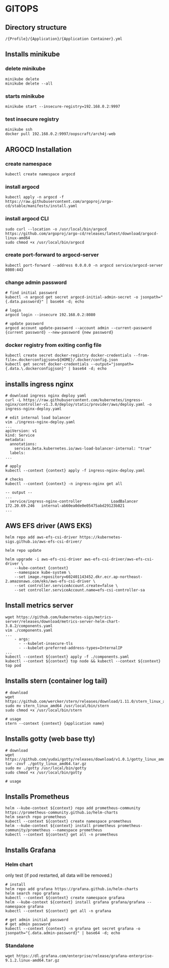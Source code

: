# GITOPS


## Directory structure
```shell
/{Profile}/{Application}/{Application Container}.yml
```



## Installs minikube

### delete minikube
```shell
minikube delete
minikube delete --all
```

### starts minikube
```shell
minikube start --insecure-registry=192.168.0.2:9997
```

### test insecure registry
```shell
minikube ssh
docker pull 192.168.0.2:9997/oopscraft/arch4j-web
```


## ARGOCD Installation

### create namespace
```shell
kubectl create namespace argocd
```

### install argocd
```shell
kubectl apply -n argocd -f https://raw.githubusercontent.com/argoproj/argo-cd/stable/manifests/install.yaml
```

### install argocd CLI
```shell
sudo curl --location -o /usr/local/bin/argocd https://github.com/argoproj/argo-cd/releases/latest/download/argocd-linux-amd64
sudo chmod +x /usr/local/bin/argocd
```

### create port-forward to argocd-server
```shell
kubectl port-forward --address 0.0.0.0 -n argocd service/argocd-server 8080:443
```

### change admin password
```shell
# find initial password
kubectl -n argocd get secret argocd-initial-admin-secret -o jsonpath="{.data.password}" | base64 -d; echo

# login
argocd login --insecure 192.168.0.2:8080

# update password
argocd account update-password --account admin --current-password {current password} --new-password {new password}
```


### docker registry from exiting config file
```shell
kubectl create secret docker-registry docker-credentials --from-file=.dockerconfigjson=${HOME}/.docker/config.json
kubectl get secret docker-credentials --output="jsonpath={.data.\.dockerconfigjson}" | base64 -d; echo
```





## installs ingress nginx

```shell
# download ingress nginx deploy yaml
curl -L https://raw.githubusercontent.com/kubernetes/ingress-nginx/controller-v1.3.0/deploy/static/provider/aws/deploy.yaml -o ingress-nginx-deploy.yaml

# edit internal load balancer
vim ./ingress-nginx-deploy.yaml
...
apiVersion: v1
kind: Service
metadata:
  annotations:
    service.beta.kubernetes.io/aws-load-balancer-internal: "true"
  labels:
...

# apply
kubectl --context {context} apply -f ingress-nginx-deploy.yaml

# checks
kubectl --context {context} -n ingress-nginx get all

-- output --
... 
  service/ingress-nginx-controller             LoadBalancer   172.20.69.246   internal-ab60ea0de0e05475abd29123b821
...

```


## AWS EFS driver (AWS EKS)

```shell
helm repo add aws-efs-csi-driver https://kubernetes-sigs.github.io/aws-efs-csi-driver/

helm repo update

helm upgrade -i aws-efs-csi-driver aws-efs-csi-driver/aws-efs-csi-driver \
    --kube-context {context}
    --namespace kube-system \
    --set image.repository=602401143452.dkr.ecr.ap-northeast-2.amazonaws.com/eks/aws-efs-csi-driver \
    --set controller.serviceAccount.create=false \
    --set controller.serviceAccount.name=efs-csi-controller-sa
```

## Install metrics server

```shell
wget https://github.com/kubernetes-sigs/metrics-server/releases/download/metrics-server-helm-chart-3.8.2/components.yaml
vim ./components.yaml
...
    - args:
      - --kubelet-insecure-tls
      - --kubelet-preferred-address-types=InternalIP
...
kubectl --context ${context} apply -f ./components.yaml
kubectl --context ${context} top node && kubectl --context ${context} top pod
```

## Installs stern (container log tail)

```shell
# download
wget https://github.com/wercker/stern/releases/download/1.11.0/stern_linux_amd64
sudo mv stern_linux_amd64 /usr/local/bin/stern
sudo chmod +x /usr/local/bin/stern

# usage
stern --context {context} {application name}
```

## Installs gotty (web base tty)

```shell
# download 
wget https://github.com/yudai/gotty/releases/download/v1.0.1/gotty_linux_amd64.tar.gz
tar -zxvf ./gotty_linux_amd64.tar.gz
sudo mv ./gotty /usr/local/bin/gotty
sudo chmod +x /usr/local/bin/gotty

# usage

```


## Installs Prometheus

```shell
helm --kube-context ${context} repo add prometheus-community https://prometheus-community.github.io/helm-charts
helm search repo prometheus
kubectl --context ${context} create namespace prometheus
helm --kube-context ${context} install prometheus prometheus-community/prometheus --namespace prometheus
kubectl --context ${context} get all -n prometheus
```


## Installs Grafana

### Helm chart

only test (if pod restarted, all data will be removed.)

```shell
# install
helm repo add grafana https://grafana.github.io/helm-charts
helm search repo grafana
kubectl --context ${context} create namespace grafana
helm --kube-context ${context} install grafana grafana/grafana --namespace grafana
kubectl --context ${context} get all -n grafana

# get admin initial password
# get admin password
kubectl --context {context} -n grafana get secret grafana -o jsonpath="{.data.admin-password}" | base64 -d; echo
```

### Standalone

```shell
wget https://dl.grafana.com/enterprise/release/grafana-enterprise-9.1.2.linux-amd64.tar.gz

```

